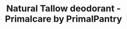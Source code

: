 ---
title: "Natural Tallow deodorant - Primalcare by PrimalPantry"
description: "A natural tallow deodorant that works without the chemical nasties. A Primalcare deodorant made by PrimalPantry"
type: custom
layout: products/tallow-deodorant
wipe: true
bootstrap5: true
---